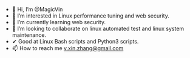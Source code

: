 - 👋 Hi, I’m @MagicVin
- 👀 I’m interested in Linux performance tuning and web security.
- 🌱 I’m currently learning web security.
- 💞️ I’m looking to collaborate on linux automated test and linux system maintenance.
- ✔  Good at Linux Bash scripts and Python3 scripts.  
- 📫 How to reach me v.xin.zhang@gmail.com

<!---
MagicVin/MagicVin is a ✨ special ✨ repository because its `README.md` (this file) appears on your GitHub profile.
You can click the Preview link to take a look at your changes.
--->
